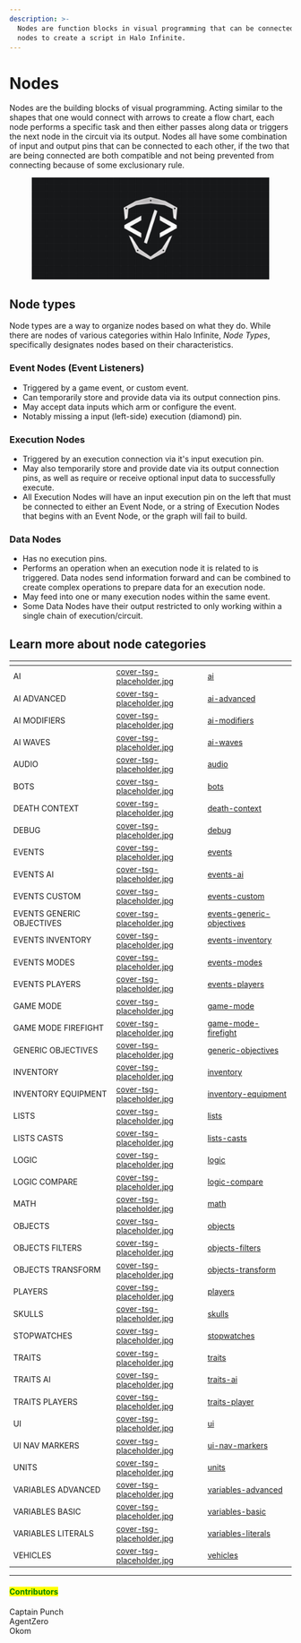 ```yaml
---
description: >-
  Nodes are function blocks in visual programming that can be connected to other
  nodes to create a script in Halo Infinite.
---
```


# Nodes

Nodes are the building blocks of visual programming. Acting similar to the shapes that one would connect with arrows to create a flow chart, each node performs a specific task and then either passes along data or triggers the next node in the circuit via its output. Nodes all have some combination of input and output pins that can be connected to each other, if the two that are being connected are both compatible and not being prevented from connecting because of some exclusionary rule.

<figure><img src="../../.gitbook/assets/cover-tsg-placeholder.jpg" alt=""><figcaption></figcaption></figure>

## Node types

Node types are a way to organize nodes based on what they do. While there are nodes of various categories within Halo Infinite, _Node Types_, specifically designates nodes based on their characteristics.

### Event Nodes (Event Listeners)

* Triggered by a game event, or custom event.
* Can temporarily store and provide data via its output connection pins.
* May accept data inputs which arm or configure the event.
* Notably missing a input (left-side) execution (diamond) pin.

### Execution Nodes

* Triggered by an execution connection via it's input execution pin.
* May also temporarily store and provide date via its output connection pins, as well as require or receive optional input data to successfully execute.
* All Execution Nodes will have an input execution pin on the left that must be connected to either an Event Node, or a string of Execution Nodes that begins with an Event Node, or the graph will fail to build.

### Data Nodes

* Has no execution pins.
* Performs an operation when an execution node it is related to is triggered. Data nodes send information forward and can be combined to create complex operations to prepare data for an execution node.
* May feed into one or many execution nodes within the same event.
* Some Data Nodes have their output restricted to only working within a single chain of execution/circuit.



## Learn more about node categories

<table data-view="cards"><thead><tr><th></th><th data-hidden data-card-cover data-type="files"></th><th data-hidden data-card-target data-type="content-ref"></th></tr></thead><tbody><tr><td>AI</td><td><a href="../../.gitbook/assets/cover-tsg-placeholder.jpg">cover-tsg-placeholder.jpg</a></td><td><a href="ai/">ai</a></td></tr><tr><td>AI ADVANCED</td><td><a href="../../.gitbook/assets/cover-tsg-placeholder.jpg">cover-tsg-placeholder.jpg</a></td><td><a href="ai-advanced/">ai-advanced</a></td></tr><tr><td>AI MODIFIERS</td><td><a href="../../.gitbook/assets/cover-tsg-placeholder.jpg">cover-tsg-placeholder.jpg</a></td><td><a href="ai-modifiers/">ai-modifiers</a></td></tr><tr><td>AI WAVES</td><td><a href="../../.gitbook/assets/cover-tsg-placeholder.jpg">cover-tsg-placeholder.jpg</a></td><td><a href="ai-waves/">ai-waves</a></td></tr><tr><td>AUDIO</td><td><a href="../../.gitbook/assets/cover-tsg-placeholder.jpg">cover-tsg-placeholder.jpg</a></td><td><a href="audio/">audio</a></td></tr><tr><td>BOTS</td><td><a href="../../.gitbook/assets/cover-tsg-placeholder.jpg">cover-tsg-placeholder.jpg</a></td><td><a href="bots/">bots</a></td></tr><tr><td>DEATH CONTEXT</td><td><a href="../../.gitbook/assets/cover-tsg-placeholder.jpg">cover-tsg-placeholder.jpg</a></td><td><a href="death-context/">death-context</a></td></tr><tr><td>DEBUG</td><td><a href="../../.gitbook/assets/cover-tsg-placeholder.jpg">cover-tsg-placeholder.jpg</a></td><td><a href="debug/">debug</a></td></tr><tr><td>EVENTS</td><td><a href="../../.gitbook/assets/cover-tsg-placeholder.jpg">cover-tsg-placeholder.jpg</a></td><td><a href="events/">events</a></td></tr><tr><td>EVENTS AI</td><td><a href="../../.gitbook/assets/cover-tsg-placeholder.jpg">cover-tsg-placeholder.jpg</a></td><td><a href="events-ai/">events-ai</a></td></tr><tr><td>EVENTS CUSTOM</td><td><a href="../../.gitbook/assets/cover-tsg-placeholder.jpg">cover-tsg-placeholder.jpg</a></td><td><a href="events-custom/">events-custom</a></td></tr><tr><td>EVENTS GENERIC OBJECTIVES</td><td><a href="../../.gitbook/assets/cover-tsg-placeholder.jpg">cover-tsg-placeholder.jpg</a></td><td><a href="events-generic-objectives/">events-generic-objectives</a></td></tr><tr><td>EVENTS INVENTORY</td><td><a href="../../.gitbook/assets/cover-tsg-placeholder.jpg">cover-tsg-placeholder.jpg</a></td><td><a href="events-inventory/">events-inventory</a></td></tr><tr><td>EVENTS MODES</td><td><a href="../../.gitbook/assets/cover-tsg-placeholder.jpg">cover-tsg-placeholder.jpg</a></td><td><a href="events-modes/">events-modes</a></td></tr><tr><td>EVENTS PLAYERS</td><td><a href="../../.gitbook/assets/cover-tsg-placeholder.jpg">cover-tsg-placeholder.jpg</a></td><td><a href="events-players/">events-players</a></td></tr><tr><td>GAME MODE</td><td><a href="../../.gitbook/assets/cover-tsg-placeholder.jpg">cover-tsg-placeholder.jpg</a></td><td><a href="game-mode/">game-mode</a></td></tr><tr><td>GAME MODE FIREFIGHT</td><td><a href="../../.gitbook/assets/cover-tsg-placeholder.jpg">cover-tsg-placeholder.jpg</a></td><td><a href="game-mode-firefight/">game-mode-firefight</a></td></tr><tr><td>GENERIC OBJECTIVES</td><td><a href="../../.gitbook/assets/cover-tsg-placeholder.jpg">cover-tsg-placeholder.jpg</a></td><td><a href="generic-objectives/">generic-objectives</a></td></tr><tr><td>INVENTORY</td><td><a href="../../.gitbook/assets/cover-tsg-placeholder.jpg">cover-tsg-placeholder.jpg</a></td><td><a href="inventory/">inventory</a></td></tr><tr><td>INVENTORY EQUIPMENT</td><td><a href="../../.gitbook/assets/cover-tsg-placeholder.jpg">cover-tsg-placeholder.jpg</a></td><td><a href="inventory-equipment/">inventory-equipment</a></td></tr><tr><td>LISTS</td><td><a href="../../.gitbook/assets/cover-tsg-placeholder.jpg">cover-tsg-placeholder.jpg</a></td><td><a href="lists/">lists</a></td></tr><tr><td>LISTS CASTS</td><td><a href="../../.gitbook/assets/cover-tsg-placeholder.jpg">cover-tsg-placeholder.jpg</a></td><td><a href="lists-casts/">lists-casts</a></td></tr><tr><td>LOGIC</td><td><a href="../../.gitbook/assets/cover-tsg-placeholder.jpg">cover-tsg-placeholder.jpg</a></td><td><a href="logic/">logic</a></td></tr><tr><td>LOGIC COMPARE</td><td><a href="../../.gitbook/assets/cover-tsg-placeholder.jpg">cover-tsg-placeholder.jpg</a></td><td><a href="logic-compare/">logic-compare</a></td></tr><tr><td>MATH</td><td><a href="../../.gitbook/assets/cover-tsg-placeholder.jpg">cover-tsg-placeholder.jpg</a></td><td><a href="math/">math</a></td></tr><tr><td>OBJECTS</td><td><a href="../../.gitbook/assets/cover-tsg-placeholder.jpg">cover-tsg-placeholder.jpg</a></td><td><a href="objects/">objects</a></td></tr><tr><td>OBJECTS FILTERS</td><td><a href="../../.gitbook/assets/cover-tsg-placeholder.jpg">cover-tsg-placeholder.jpg</a></td><td><a href="objects-filters/">objects-filters</a></td></tr><tr><td>OBJECTS TRANSFORM</td><td><a href="../../.gitbook/assets/cover-tsg-placeholder.jpg">cover-tsg-placeholder.jpg</a></td><td><a href="objects-transform/">objects-transform</a></td></tr><tr><td>PLAYERS</td><td><a href="../../.gitbook/assets/cover-tsg-placeholder.jpg">cover-tsg-placeholder.jpg</a></td><td><a href="players/">players</a></td></tr><tr><td>SKULLS</td><td><a href="../../.gitbook/assets/cover-tsg-placeholder.jpg">cover-tsg-placeholder.jpg</a></td><td><a href="skulls/">skulls</a></td></tr><tr><td>STOPWATCHES</td><td><a href="../../.gitbook/assets/cover-tsg-placeholder.jpg">cover-tsg-placeholder.jpg</a></td><td><a href="stopwatches/">stopwatches</a></td></tr><tr><td>TRAITS</td><td><a href="../../.gitbook/assets/cover-tsg-placeholder.jpg">cover-tsg-placeholder.jpg</a></td><td><a href="traits/">traits</a></td></tr><tr><td>TRAITS AI</td><td><a href="../../.gitbook/assets/cover-tsg-placeholder.jpg">cover-tsg-placeholder.jpg</a></td><td><a href="traits-ai/">traits-ai</a></td></tr><tr><td>TRAITS PLAYERS</td><td><a href="../../.gitbook/assets/cover-tsg-placeholder.jpg">cover-tsg-placeholder.jpg</a></td><td><a href="traits-player/">traits-player</a></td></tr><tr><td>UI</td><td><a href="../../.gitbook/assets/cover-tsg-placeholder.jpg">cover-tsg-placeholder.jpg</a></td><td><a href="ui/">ui</a></td></tr><tr><td>UI NAV MARKERS</td><td><a href="../../.gitbook/assets/cover-tsg-placeholder.jpg">cover-tsg-placeholder.jpg</a></td><td><a href="ui-nav-markers/">ui-nav-markers</a></td></tr><tr><td>UNITS</td><td><a href="../../.gitbook/assets/cover-tsg-placeholder.jpg">cover-tsg-placeholder.jpg</a></td><td><a href="units/">units</a></td></tr><tr><td>VARIABLES ADVANCED</td><td><a href="../../.gitbook/assets/cover-tsg-placeholder.jpg">cover-tsg-placeholder.jpg</a></td><td><a href="variables-advanced/">variables-advanced</a></td></tr><tr><td>VARIABLES BASIC</td><td><a href="../../.gitbook/assets/cover-tsg-placeholder.jpg">cover-tsg-placeholder.jpg</a></td><td><a href="variables-basic/">variables-basic</a></td></tr><tr><td>VARIABLES LITERALS</td><td><a href="../../.gitbook/assets/cover-tsg-placeholder.jpg">cover-tsg-placeholder.jpg</a></td><td><a href="variables-literals/">variables-literals</a></td></tr><tr><td>VEHICLES</td><td><a href="../../.gitbook/assets/cover-tsg-placeholder.jpg">cover-tsg-placeholder.jpg</a></td><td><a href="vehicles/">vehicles</a></td></tr></tbody></table>

***

#### <mark style="color:green;">Contributors</mark>

Captain Punch\
AgentZero\
Okom

